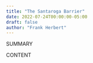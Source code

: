 ```yaml
---
title: "The Santaroga Barrier"
date: 2022-07-24T00:00:00-05:00
draft: false
author: "Frank Herbert"
---
```


SUMMARY

<!--more-->

CONTENT